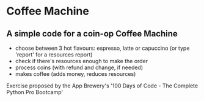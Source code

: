 # **Coffee Machine**
## A simple code for a coin-op Coffee Machine

- choose between 3 hot flavours: espresso, latte or capuccino (or type 'report' for a resources report)
- check if there's resources enough to make the order
- process coins (with refund and change, if needed)
- makes coffee (adds money, reduces resources)

Exercise proposed by the App Brewery's '100 Days of Code - The Complete Python Pro Bootcamp'
